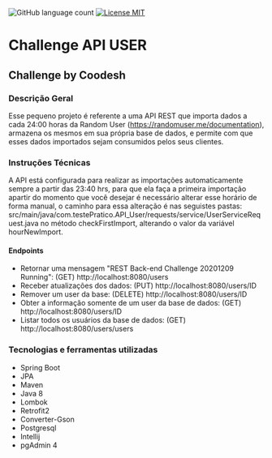 <p>
  <img alt="GitHub language count" src="https://img.shields.io/github/languages/count/HelderRodriguesMendes/Challenge---API-USER">

  <a href="https://opensource.org/licenses/MIT">
    <img src="https://img.shields.io/badge/License-MIT-green.svg" alt="License MIT">
  </a>
</p>

# Challenge API USER

## Challenge by Coodesh

### Descrição Geral
Esse pequeno projeto é referente a uma API REST que importa dados a cada 24:00 horas da Random User (https://randomuser.me/documentation),
armazena os mesmos em sua própria base de dados, e permite com que esses dados importados sejam consumidos pelos seus clientes.

### Instruções Técnicas
A API está configurada para realizar as importações automaticamente sempre a partir das 23:40 hrs, para que ela faça a primeira importação apartir do momento que você desejar 
é necessário alterar esse horário de forma manual, o caminho para essa alteração é nas seguistes pastas: 
src/main/java/com.testePratico.API_User/requests/service/UserServiceRequest.java no método checkFirstImport, alterando o valor da variável hourNewImport.

#### Endpoints
* Retornar uma mensagem "REST Back-end Challenge 20201209 Running": (GET) http://localhost:8080/users
* Receber atualizações dos dados: (PUT) http://localhost:8080/users/ID
* Remover um user da base: (DELETE) http://localhost:8080/users/ID
* Obter a informação somente de um user da base de dados: (GET) http://localhost:8080/users/ID
* Listar todos os usuários da base de dados: (GET) http://localhost:8080/users/users

### Tecnologias e ferramentas utilizadas
* Spring Boot
* JPA
* Maven
* Java 8
* Lombok
* Retrofit2
* Converter-Gson
* Postgresql
* Intellij
* pgAdmin 4



